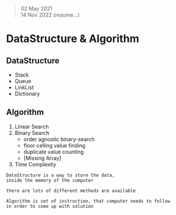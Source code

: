 > 02 May 2021 <br/>
> 14 Nov 2022 (resume...)

# DataStructure & Algorithm


## DataStructure
* Stack
* Queue
* LinkList
* Dictionary


## Algorithm
1. Linear Search
2. Binary Search
    * order agnostic binary-search
    * floor celling value finding 
    * duplicate value counting
    * [Missing Array]
3. Time Complexity

```
DataStructure is a way to store the data,
inside the memory of the computer

there are lots of different methods are available
```

```
Algorithm is set of instruction, that computer needs to follow
in order to come up with solution
```